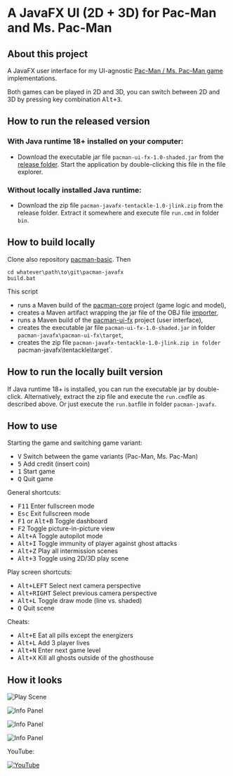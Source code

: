 # A JavaFX UI (2D + 3D) for Pac-Man and Ms. Pac-Man

## About this project

A JavaFX user interface for my UI-agnostic [Pac-Man / Ms. Pac-Man game](https://github.com/armin-reichert/pacman-basic) implementations. 

Both games can be played in 2D and 3D, you can switch between 2D and 3D by pressing key combination <kbd>Alt+3</kbd>.

## How to run the released version

### With Java runtime 18+ installed on your computer:
- Download the executable jar file `pacman-ui-fx-1.0-shaded.jar` from the [release folder](https://github.com/armin-reichert/pacman-javafx/releases). Start the application by double-clicking this file in the file explorer. 

### Without locally installed Java runtime:
- Download the zip file `pacman-javafx-tentackle-1.0-jlink.zip` from the release folder. Extract it somewhere and execute file `run.cmd` in folder `bin`.  

## How to build locally

Clone also repository [pacman-basic](https://github.com/armin-reichert/pacman-basic). Then

```
cd whatever\path\to\git\pacman-javafx 
build.bat
```

This script 
- runs a Maven build of the [pacman-core](https://github.com/armin-reichert/pacman-basic/tree/main/pacman-core) project (game logic and model),
- creates a Maven artifact wrapping the jar file of the OBJ file [importer](http://www.interactivemesh.org/models/jfx3dimporter.html), 
- runs a Maven build of the [pacman-ui-fx](pacman-ui-fx) project (user interface),
- creates the executable jar file `pacman-ui-fx-1.0-shaded.jar` in folder `pacman-javafx\pacman-ui-fx\target`,
- creates the zip file `pacman-javafx-tentackle-1.0-jlink.zip in folder `pacman-javafx\tentackle\target`.

## How to run the locally built version

If Java runtime 18+ is installed, you can run the executable jar by double-click. Alternatively, extract the zip file and execute the `run.cmd`file as described above. Or just execute the `run.bat`file in folder `pacman-javafx`.

## How to use

Starting the game and switching game variant:
- <kbd>V</kbd> Switch between the game variants (Pac-Man, Ms. Pac-Man)
- <kbd>5</kbd> Add credit (insert coin)
- <kbd>1</kbd> Start game
- <kbd>Q</kbd> Quit game

General shortcuts:

- <kbd>F11</kbd> Enter fullscreen mode
- <kbd>Esc</kbd> Exit fullscreen mode
- <kbd>F1</kbd> or <kbd>Alt+B</kbd> Toggle dashboard
- <kbd>F2</kbd> Toggle picture-in-picture view
- <kbd>Alt+A</kbd> Toggle autopilot mode
- <kbd>Alt+I</kbd> Toggle immunity of player against ghost attacks
- <kbd>Alt+Z</kbd> Play all intermission scenes
- <kbd>Alt+3</kbd> Toggle using 2D/3D play scene

Play screen shortcuts:
- <kbd>Alt+LEFT</kbd> Select next camera perspective
- <kbd>Alt+RIGHT</kbd> Select previous camera perspective
- <kbd>Alt+L</kbd> Toggle draw mode (line vs. shaded)
- <kbd>Q</kbd> Quit scene

Cheats:
  - <kbd>Alt+E</kbd> Eat all pills except the energizers
  - <kbd>Alt+L</kbd> Add 3 player lives
  - <kbd>Alt+N</kbd> Enter next game level
  - <kbd>Alt+X</kbd> Kill all ghosts outside of the ghosthouse 

## How it looks

![Play Scene](https://github.com/armin-reichert/pacman-javafx/blob/main/pacman-ui-fx/doc/pacman-maze.png)

![Info Panel](https://github.com/armin-reichert/pacman-javafx/blob/main/pacman-ui-fx/doc/left-info-panel.png)

![Info Panel](https://github.com/armin-reichert/pacman-javafx/blob/main/pacman-ui-fx/doc/right-info-panel.png)

![Info Panel](https://github.com/armin-reichert/pacman-javafx/blob/main/pacman-ui-fx/doc/3D-info-panel.png)

YouTube:

[![YouTube](https://github.com/armin-reichert/pacman-javafx/blob/main/pacman-ui-fx/doc/thumbnail.jpg)](https://youtu.be/-ANLq4mMn3Q)

